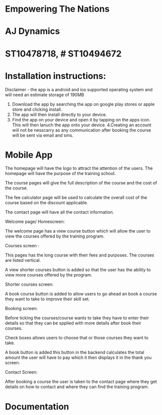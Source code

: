 # Empowering The Nations
# AJ Dynamics 
# ST10478718, # ST10494672

# Installation instructions:

Disclaimer - the app is a android and ios supported operating system and will need an estimate storage of 190MB

1. Download the app by searching the app on google play stores or apple store and clicking install. 
2. The app will then install directly to your device. 
3. Find the app on your device and open it by tapping on the apps icon. This will then lanuch the app onto your device.
4.Creating an account wiil not be nesscarry as any communication after booking the course will be sent via email and sms.

# Mobile App
The homepage will have the logo to attract the attention of the users. The homepage will have the purpose of the training school.  

The course pages will give the full description of the course and the cost of the course.  

The fee calculator page will be used to calculate the overall cost of the course based on the discount applicable.  

The contact page will have all the contact information.  

Welcome page/ Homescreen:

The welcome page has a view course button which will allow the user to view the courses offered by the training program.

Courses screen :

This pages has the long course with their fees and purposes. The courses are listed vertical.

A view shorter courses button is added so that the user has the ability to view more courses offered by the program.

Shorter courses screen: 

A book course button is added to allow users to go ahead an book a course they want to take to improve their skill set.

Booking screen:

Before ticking the courses/course wants to take they have to enter their details so that they can be spplied with more details after book their courses.

Check boxes allows users to choose that or those courses they want to take.

A book button is added this button in the backend calculates the total amount the user will have to pay which it then displays it in the thank you screen.

Contact Screen: 

After booking a course the user is taken to the contact page where they get details on how to contact and where they can find the training program. 

# Documentation 


